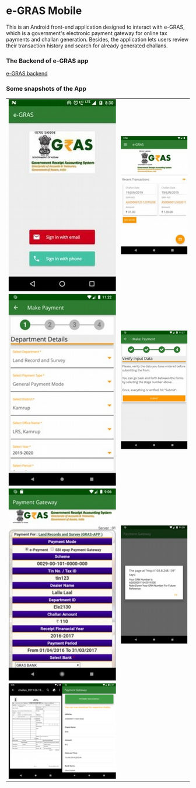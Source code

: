 # e-GRAS Mobile
This is an Android front-end application designed to interact with e-GRAS,
which is a government's electronic payment gateway for online tax payments and
challan generation. Besides, the application lets users review their transaction
history and search for already generated challans.

### The Backend of e-GRAS app
[e-GRAS backend](https://github.com/zyandeep/e-GRAS-SLIM)

### Some snapshots of the App
|  |  |  
| ----------- | ----------- |  
| ![pic 1](./screenshots/p1.jpg) | ![pic 2](./screenshots/p2.jpg) |
| ![pic 3](./screenshots/p3.jpg) | ![pic 4](./screenshots/p4.jpg) |
| ![pic 5](./screenshots/p5.jpg) | ![pic 6](./screenshots/p6.jpg) |
| ![pic 7](./screenshots/p7.png) |
